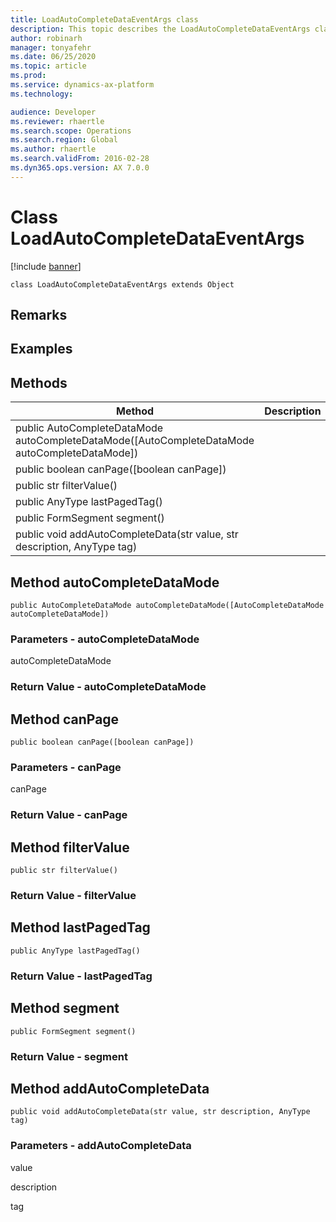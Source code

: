 ```yaml
---
title: LoadAutoCompleteDataEventArgs class
description: This topic describes the LoadAutoCompleteDataEventArgs class.
author: robinarh
manager: tonyafehr
ms.date: 06/25/2020
ms.topic: article
ms.prod: 
ms.service: dynamics-ax-platform
ms.technology: 

audience: Developer
ms.reviewer: rhaertle
ms.search.scope: Operations
ms.search.region: Global
ms.author: rhaertle
ms.search.validFrom: 2016-02-28
ms.dyn365.ops.version: AX 7.0.0
---
```


# Class LoadAutoCompleteDataEventArgs

[!include [banner](../includes/banner.md)]

```xpp
class LoadAutoCompleteDataEventArgs extends Object
```

## Remarks

## Examples

## Methods

| Method                                                                                          | Description |
|-------------------------------------------------------------------------------------------------|-------------|
| public AutoCompleteDataMode autoCompleteDataMode(\[AutoCompleteDataMode autoCompleteDataMode\]) |             |
| public boolean canPage(\[boolean canPage\])                                                     |             |
| public str filterValue()                                                                        |             |
| public AnyType lastPagedTag()                                                                   |             |
| public FormSegment segment()                                                                    |             |
| public void addAutoCompleteData(str value, str description, AnyType tag)                        |             |

## Method autoCompleteDataMode

```xpp
public AutoCompleteDataMode autoCompleteDataMode([AutoCompleteDataMode autoCompleteDataMode])
```

### Parameters - autoCompleteDataMode

autoCompleteDataMode  

### Return Value - autoCompleteDataMode

## Method canPage

```xpp
public boolean canPage([boolean canPage])
```

### Parameters - canPage

canPage  

### Return Value - canPage

## Method filterValue

```xpp
public str filterValue()
```

### Return Value - filterValue

## Method lastPagedTag

```xpp
public AnyType lastPagedTag()
```

### Return Value - lastPagedTag

## Method segment

```xpp
public FormSegment segment()
```

### Return Value - segment

## Method addAutoCompleteData

```xpp
public void addAutoCompleteData(str value, str description, AnyType tag)
```

### Parameters - addAutoCompleteData

value  

<!-- -->

description  

<!-- -->

tag  

